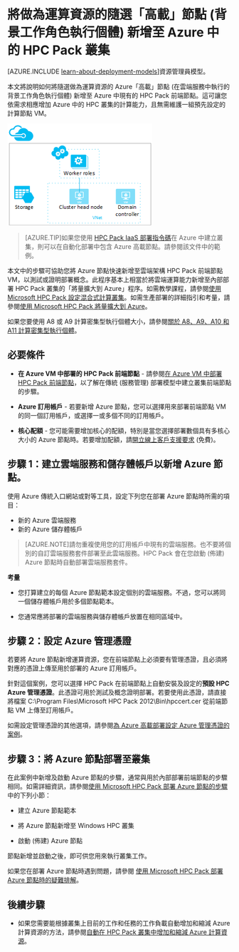 <properties
 pageTitle="將高載節點新增至 HPC Pack 叢集 | Microsoft Azure"
 description="了解如何將在雲端服務中隨選做為計算資源來執行的背景工作角色執行個體，新增至 Azure 中的 HPC Pack 前端節點。"
 services="virtual-machines"
 documentationCenter=""
 authors="dlepow"
 manager="timlt"
 editor=""
 tags="azure-service-management,hpc-pack"/>
<tags
ms.service="virtual-machines"
 ms.devlang="na"
 ms.topic="article"
 ms.tgt_pltfrm="vm-multiple"
 ms.workload="big-compute"
 ms.date="01/08/2016"
 ms.author="danlep"/>

# 將做為運算資源的隨選「高載」節點 (背景工作角色執行個體) 新增至 Azure 中的 HPC Pack 叢集

[AZURE.INCLUDE [learn-about-deployment-models](../../includes/learn-about-deployment-models-classic-include.md)]資源管理員模型。


本文將說明如何將隨選做為運算資源的 Azure「高載」節點 (在雲端服務中執行的背景工作角色執行個體) 新增至 Azure 中現有的 HPC Pack 前端節點。這可讓您依需求相應增加 Azure 中的 HPC 叢集的計算能力，且無需維護一組預先設定的計算節點 VM。

![高載節點][burst]

>[AZURE.TIP]如果您使用 [HPC Pack IaaS 部署指令碼](virtual-machines-hpcpack-cluster-powershell-script.md)在 Azure 中建立叢集，則可以在自動化部署中包含 Azure 高載節點。請參閱該文件中的範例。

本文中的步驟可協助您將 Azure 節點快速新增至雲端架構 HPC Pack 前端節點 VM，以測試或證明部署概念。此程序基本上相當於將雲端運算能力新增至內部部署 HPC Pack 叢集的「將量擴大到 Azure」程序。如需教學課程，請參閱[使用 Microsoft HPC Pack 設定混合式計算叢集](../cloud-services/cloud-services-setup-hybrid-hpcpack-cluster.md)。如需生產部署的詳細指引和考量，請參閱[使用 Microsoft HPC Pack 將量擴大到 Azure](https://technet.microsoft.com/library/gg481749.aspx)。

如果您要使用 A8 或 A9 計算密集型執行個體大小，請參閱[關於 A8、A9、A10 和 A11 計算密集型執行個體](virtual-machines-a8-a9-a10-a11-specs.md)。

## 必要條件

* **在 Azure VM 中部署的 HPC Pack 前端節點** - 請參閱[在 Azure VM 中部署 HPC Pack 前端節點](virtual-machines-hpcpack-cluster-headnode.md)，以了解在傳統 (服務管理) 部署模型中建立叢集前端節點的步驟。

* **Azure 訂用帳戶** - 若要新增 Azure 節點，您可以選擇用來部署前端節點 VM 的同一個訂用帳戶，或選擇一或多個不同的訂用帳戶。

* **核心配額** - 您可能需要增加核心的配額，特別是當您選擇部署數個具有多核心大小的 Azure 節點時。若要增加配額，請[開立線上客戶支援要求](http://azure.microsoft.com/blog/2014/06/04/azure-limits-quotas-increase-requests/) (免費)。

## 步驟 1：建立雲端服務和儲存體帳戶以新增 Azure 節點。

使用 Azure 傳統入口網站或對等工具，設定下列您在部署 Azure 節點時所需的項目：

* 新的 Azure 雲端服務
* 新的 Azure 儲存體帳戶

>[AZURE.NOTE]請勿重複使用您的訂用帳戶中現有的雲端服務。也不要將個別的自訂雲端服務套件部署至此雲端服務。HPC Pack 會在您啟動 (佈建) Azure 節點時自動部署雲端服務套件。

**考量**

* 您打算建立的每個 Azure 節點範本設定個別的雲端服務。不過，您可以將同一個儲存體帳戶用於多個節點範本。

* 您通常應將部署的雲端服務與儲存體帳戶放置在相同區域中。




## 步驟 2：設定 Azure 管理憑證

若要將 Azure 節點新增運算資源，您在前端節點上必須要有管理憑證，且必須將對應的憑證上傳至用於部署的 Azure 訂用帳戶。

針對這個案例，您可以選擇 HPC Pack 在前端節點上自動安裝及設定的**預設 HPC Azure 管理憑證**。此憑證可用於測試及概念證明部署。若要使用此憑證，請直接將檔案 C:\\Program Files\\Microsoft HPC Pack 2012\\Bin\\hpccert.cer 從前端節點 VM 上傳至訂用帳戶。

如需設定管理憑證的其他選項，請參閱[為 Azure 高載部署設定 Azure 管理憑證的案例](http://technet.microsoft.com/library/gg481759.aspx)。

## 步驟 3：將 Azure 節點部署至叢集



在此案例中新增及啟動 Azure 節點的步驟，通常與用於內部部署前端節點的步驟相同。如需詳細資訊，請參閱[使用 Microsoft HPC Pack 部署 Azure 節點的步驟](https://technet.microsoft.com/library/gg481758.aspx)中的下列小節：

* 建立 Azure 節點範本

* 將 Azure 節點新增至 Windows HPC 叢集

* 啟動 (佈建) Azure 節點

節點新增並啟動之後，即可供您用來執行叢集工作。

如果您在部署 Azure 節點時遇到問題，請參閱 [使用 Microsoft HPC Pack 部署 Azure 節點時的疑難排解](http://technet.microsoft.com/library/jj159097(v=ws.10).aspx)。

## 後續步驟

* 如果您需要能根據叢集上目前的工作和任務的工作負載自動增加和縮減 Azure 計算資源的方法，請參閱[自動在 HPC Pack 叢集中增加和縮減 Azure 計算資源](virtual-machines-hpcpack-cluster-node-autogrowshrink.md)。

<!--Image references-->
[burst]: ./media/virtual-machines-hpcpack-cluster-node-burst/burst.png

<!---HONumber=AcomDC_0114_2016-->